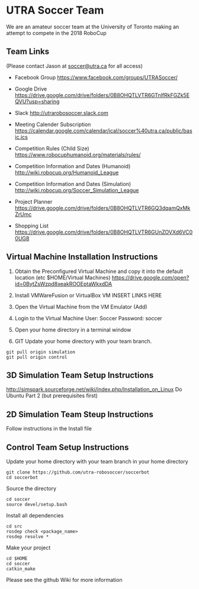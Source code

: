 # UTRA Soccer Team
We are an amateur soccer team at the University of Toronto making an attempt to compete in the 2018 RoboCup

## Team Links
(Please contact Jason at soccer@utra.ca for all access)

- Facebook Group
https://www.facebook.com/groups/UTRASoccer/

- Google Drive
https://drive.google.com/drive/folders/0B8OHQTLVTR6GTnlfRkFGZk5EQVU?usp=sharing

- Slack
http://utrarobosoccer.slack.com

- Meeting Calender Subscription
https://calendar.google.com/calendar/ical/soccer%40utra.ca/public/basic.ics

- Competition Rules (Child Size)
https://www.robocuphumanoid.org/materials/rules/

- Competition Information and Dates (Humanoid)
http://wiki.robocup.org/Humanoid_League


- Competition Information and Dates (Simulation)
http://wiki.robocup.org/Soccer_Simulation_League

- Project Planner
https://drive.google.com/drive/folders/0B8OHQTLVTR6GQ3dqamQxMkZrUmc

- Shopping List
https://drive.google.com/drive/folders/0B8OHQTLVTR6GUnZOVXd6VC00UG8

## Virtual Machine Installation Instructions
1. Obtain the Preconfigured Virtual Machine and copy it into the default location (etc $HOME/Virtual Machines)
https://drive.google.com/open?id=0BytZsWzpd8xeakROOEptaWkxdDA

2. Install VMWareFusion or VirtualBox VM
INSERT LINKS HERE

3. Open the Virtual Machine from the VM Emulator (Add)

4. Login to the Virtual Machine
User: Soccer
Password: soccer

5. Open your home directory in a terminal window

6. GIT Update your home directory with your team branch.
```
git pull origin simulation
git pull origin control
```

## 3D Simulation Team Setup Instructions
http://simspark.sourceforge.net/wiki/index.php/Installation_on_Linux
Do Ubuntu Part 2 (but prerequisites first)

## 2D Simulation Team Steup Instructions
Follow instructions in the Install file

## Control Team Setup Instructions

Update your home directory with your team branch in your home directory
```
git clone https://github.com/utra-robosoccer/soccerbot
cd soccerbot
```

Source the directory
```
cd soccer
source devel/setup.bash
```

Install all dependencies
```
cd src
rosdep check <package_name>
rosdep resolve *
```

Make your project
```
cd $HOME
cd soccer
catkin_make
```

Please see the github Wiki for more information
